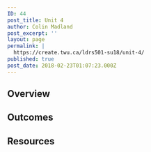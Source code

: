 ```yaml
---
ID: 44
post_title: Unit 4
author: Colin Madland
post_excerpt: ''
layout: page
permalink: |
  https://create.twu.ca/ldrs501-su18/unit-4/
published: true
post_date: 2018-02-23T01:07:23.000Z
---
```


## Overview

## Outcomes

## Resources



